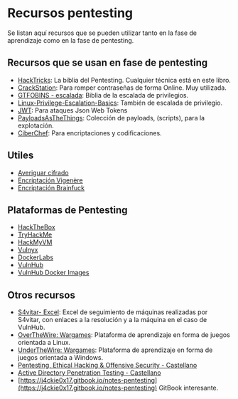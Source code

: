 # Recursos pentesting

Se listan aquí recursos que se pueden utilizar tanto en la fase de aprendizaje como en la fase de pentesting.

## Recursos que se usan en fase de pentesting

* [HackTricks](https://book.hacktricks.xyz/welcome/readme): La biblia del Pentesting. Cualquier técnica está en este libro.
* [CrackStation](https://crackstation.net/): Para romper contraseñas de forma Online. Muy utilizada.
* [GTFOBINS - escalada](https://gtfobins.github.io/): Biblia de la escalada de privilegios.
* [Linux-Privilege-Escalation-Basics](https://github.com/RoqueNight/Linux-Privilege-Escalation-Basics): También de escalada de privilegio.
* [JWT](https://jwt.io/): Para ataques Json Web Tokens
* [PayloadsAsTheThings](https://github.com/swisskyrepo/PayloadsAllTheThings): Colección de payloads, (scripts), para la explotación.
* [CiberChef](https://gchq.github.io/CyberChef/): Para encriptaciones y codificaciones.

## Utiles

* [Averiguar cifrado](https://www.boxentriq.com/code-breaking/cipher-identifier)
* [Encriptación Vigenère](https://www.guballa.de/vigenere-solver)
* [Encriptación Brainfuck](https://copy.sh/brainfuck/)

## Plataformas de Pentesting

* [HackTheBox](https://www.hackthebox.com/)
* [TryHackMe](https://tryhackme.com/)
* [HackMyVM](https://hackmyvm.eu/)
* [Vulnyx](https://vulnyx.com/)
* [DockerLabs](https://dockerlabs.es/)
* [VulnHub](https://www.vulnhub.com/)
* [VulnHub Docker Images](https://github.com/vulhub/vulhub)

## Otros recursos

* [S4vitar- Excel](https://docs.google.com/spreadsheets/d/1dzvaGlT\_0xnT-PGO27Z\_4prHgA8PHIpErmoWdlUrSoA/): Excel de seguimiento de máquinas realizadas por S4vitar, con enlaces a la resolución y a la máquina en el caso de VulnHub.
* [OverTheWire: Wargames](https://overthewire.org/wargames/): Plataforma de aprendizaje en forma de juegos orientada a Linux.
* [UnderTheWire: Wargames](https://underthewire.tech/): Plataforma de aprendizaje en forma de juegos orientada a Windows.
* [Pentesting, Ethical Hacking & Offensive Security - Castellano](https://pentesting.mrw0l05zyn.cl/)
* [Active Directory Penetration Testing - Castellano](https://activedirectory.mrw0l05zyn.cl/)
* [https://j4ckie0x17.gitbook.io/notes-pentesting](https://j4ckie0x17.gitbook.io/notes-pentesting) GitBook interesante.

